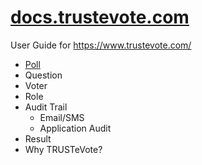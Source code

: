 # [docs.trustevote.com](docs.trustevote.com)

User Guide for https://www.trustevote.com/

* [Poll](poll/poll.md)
* Question
* Voter
* Role
* Audit Trail
  * Email/SMS
  * Application Audit
* Result
* Why TRUSTeVote?

